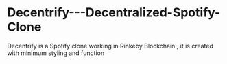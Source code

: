 # Decentrify---Decentralized-Spotify-Clone
Decentrify is a Spotify clone working in Rinkeby Blockchain , it is created with minimum styling and function

